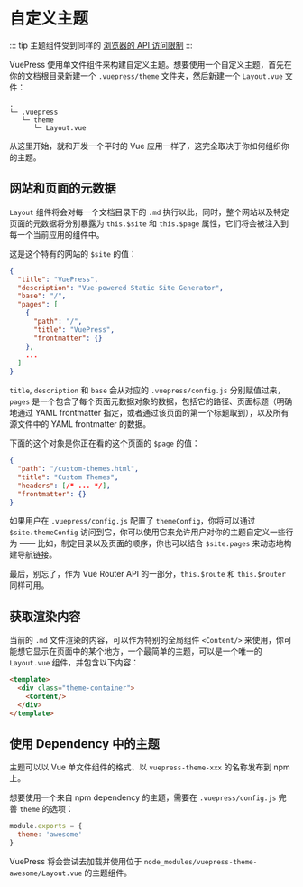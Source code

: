 # 自定义主题

::: tip
主题组件受到同样的 [浏览器的 API 访问限制](./using-vue.md#browser-api-access-restrictions)
:::

VuePress 使用单文件组件来构建自定义主题。想要使用一个自定义主题，首先在你的文档根目录新建一个 `.vuepress/theme` 文件夹，然后新建一个 `Layout.vue` 文件：

```
.
└─ .vuepress
   └─ theme
      └─ Layout.vue
```

从这里开始，就和开发一个平时的 Vue 应用一样了，这完全取决于你如何组织你的主题。

## 网站和页面的元数据

`Layout` 组件将会对每一个文档目录下的 `.md` 执行以此，同时，整个网站以及特定页面的元数据将分别暴露为 `this.$site` 和 `this.$page` 属性，它们将会被注入到每一个当前应用的组件中。

这是这个特有的网站的 `$site` 的值：

``` json
{
  "title": "VuePress",
  "description": "Vue-powered Static Site Generator",
  "base": "/",
  "pages": [
    {
      "path": "/",
      "title": "VuePress",
      "frontmatter": {}
    },
    ...
  ]
}
```

`title`, `description` 和 `base` 会从对应的 `.vuepress/config.js` 分别赋值过来，`pages` 是一个包含了每个页面元数据对象的数据，包括它的路径、页面标题（明确地通过 YAML frontmatter 指定，或者通过该页面的第一个标题取到），以及所有源文件中的 YAML frontmatter 的数据。

下面的这个对象是你正在看的这个页面的 `$page` 的值：

``` json
{
  "path": "/custom-themes.html",
  "title": "Custom Themes",
  "headers": [/* ... */],
  "frontmatter": {}
}
```

如果用户在 `.vuepress/config.js` 配置了 `themeConfig`，你将可以通过 `$site.themeConfig` 访问到它，你可以使用它来允许用户对你的主题自定义一些行为 —— 比如，制定目录以及页面的顺序，你也可以结合 `$site.pages` 来动态地构建导航链接。

最后，别忘了，作为 Vue Router API 的一部分，`this.$route` 和 `this.$router` 同样可用。

## 获取渲染内容

当前的 `.md` 文件渲染的内容，可以作为特别的全局组件 `<Content/>` 来使用，你可能想它显示在页面中的某个地方，一个最简单的主题，可以是一个唯一的 `Layout.vue` 组件，并包含以下内容：

``` html
<template>
  <div class="theme-container">
    <Content/>
  </div>
</template>
```

## 使用 Dependency 中的主题

主题可以以 Vue 单文件组件的格式、以 `vuepress-theme-xxx` 的名称发布到 npm 上。

想要使用一个来自 npm dependency 的主题，需要在 `.vuepress/config.js` 完善 `theme` 的选项：

``` js
module.exports = {
  theme: 'awesome'
}
```

VuePress 将会尝试去加载并使用位于 `node_modules/vuepress-theme-awesome/Layout.vue` 的主题组件。
 
